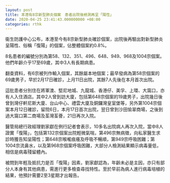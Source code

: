 ```yaml
---
layout: post
title: 本港有8宗新型肺炎個案　患者出院後檢測再呈「陽性」
date: 2020-04-25 23:41:43.000000000 +08:00
categories: rthk
---
```


衞生防護中心公布，本港至今有8宗新型肺炎確診個案，出院後再驗出對新型肺炎呈陽性、俗稱「復陽」的個案，佔整體個案約0.8%。

8名患者的編號分別為第58、132、351、496、648、949、968及1004宗個案。他們年齡介乎17至69歲，其中3人有長期病患。

翻查資料，有6宗被列作輸入個案，其餘屬本地個案；最早發病為第58宗個案的69歲男子，早於2月17日確診，上月11日出院，其餘7人先後在本月首次出院。

這批患者分別住在將軍澳、堅尼地城、九龍城、香港仔、美孚、上環、大窩口，亦有人入住酒店。其中2人曾到訪大廈，包括第648宗個案的19歲男子，出院幾日後曾到灣仔軒尼斯大廈、台山中心、禮雲大廈及銅鑼灣皇室堡等，另外第1004宗個案本月12日確診，留院6日，本月17日首次出院，翌日曾到沙田愉翠商場，之後到過大窩口第二商場及荃灣荃薈，21日再次入院。

醫管局總行政經理劉家獻在例行記者會表示，10多名出院病人再次入院，當中8人證實「復陽」，包括第132宗個案出院輕微氣喘，第496宗無病徵，向私家醫生求診時獲告知呈陽性；第648宗喉嚨痕癢及呼吸不暢順，第949宗呼吸困難；第1004宗流鼻水，以及第968宗個案呼吸困難，大部分人檢測結果顯示病毒量低，相信是病毒殘留體內。

被問到年輕及抵抗力是否「復陽」因素，劉家獻認為，年齡未必是主因，亦只有部分人本身有其他病患，需進行更多檢查尋找特性。至於早前為病人進行病毒培植的結果，他預計需要2至3星期才出報告。

